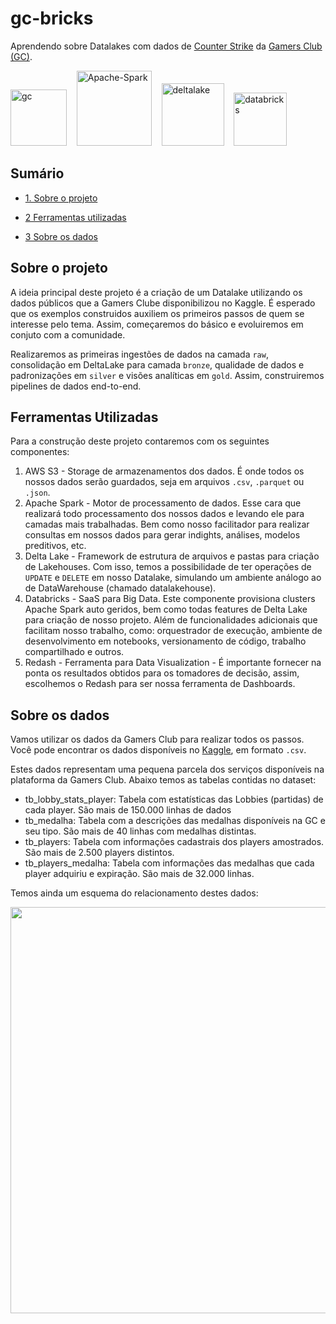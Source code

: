 # gc-bricks

Aprendendo sobre Datalakes com dados de [Counter Strike](https://store.steampowered.com/app/730/CounterStrike_Global_Offensive/) da [Gamers Club (GC)](https://gamersclub.gg/).

[<img src="https://i.ibb.co/VxZz16c/gczinha.png" alt="gc" width=90>](https://gamersclub.gg/) &nbsp;&nbsp; [<img src="https://i.ibb.co/Qd2WzJ0/Apache-Spark.png" alt="Apache-Spark" width=120>](https://spark.apache.org/) &nbsp;&nbsp; [<img src="https://i.ibb.co/M2RF1Vb/deltalake.png" alt="deltalake" width=100>](https://delta.io/) &nbsp;&nbsp; [<img src="https://i.ibb.co/G95JWPM/databricks.png" alt="databricks" width=85>](https://databricks.com/)

## Sumário

* [1. Sobre o projeto](#sobre-o-projeto)

* [2 Ferramentas utilizadas](#ferramentas-utilizadas)

* [3 Sobre os dados](#sobre-os-dados)

## Sobre o projeto

A ideia principal deste projeto é a criação de um Datalake utilizando os dados públicos que a Gamers Clube disponibilizou no Kaggle. É esperado que os exemplos construidos auxiliem os primeiros passos de quem se interesse pelo tema. Assim, começaremos do básico e evoluiremos em conjuto com a comunidade.

Realizaremos as primeiras ingestões de dados na camada `raw`, consolidação em DeltaLake para camada `bronze`, qualidade de dados e padronizações em `silver` e visões analíticas em `gold`. Assim, construiremos pipelines de dados end-to-end.
## Ferramentas Utilizadas

Para a construção deste projeto contaremos com os seguintes componentes:
1. AWS S3 - Storage de armazenamentos dos dados. É onde todos os nossos dados serão guardados, seja em arquivos `.csv`, `.parquet` ou `.json`.
2. Apache Spark - Motor de processamento de dados. Esse cara que realizará todo processamento dos nossos dados e levando ele para camadas mais trabalhadas. Bem como nosso facilitador para realizar consultas em nossos dados para gerar indights, análises, modelos preditivos, etc.
3. Delta Lake - Framework de estrutura de arquivos e pastas para criação de Lakehouses. Com isso, temos a possibilidade de ter operações de `UPDATE` e `DELETE` em nosso Datalake, simulando um ambiente análogo ao de DataWarehouse (chamado datalakehouse).
4. Databricks - SaaS para Big Data. Este componente provisiona clusters Apache Spark auto geridos, bem como todas features de Delta Lake para criação de nosso projeto. Além de funcionalidades adicionais que facilitam nosso trabalho, como: orquestrador de execução, ambiente de desenvolvimento em notebooks, versionamento de código, trabalho compartilhado e outros.
5. Redash - Ferramenta para Data Visualization - É importante fornecer na ponta os resultados obtidos para os tomadores de decisão, assim, escolhemos o Redash para ser nossa ferramenta de Dashboards.

## Sobre os dados

Vamos utilizar os dados da Gamers Club para realizar todos os passos. Você pode encontrar os dados disponíveis no [Kaggle](https://www.kaggle.com/gamersclub/brazilian-csgo-plataform-dataset-by-gamers-club), em formato `.csv`.

Estes dados representam uma pequena parcela dos serviços disponíveis na plataforma da Gamers Club. Abaixo temos as tabelas contidas no dataset:

- tb_lobby_stats_player: Tabela com estatísticas das Lobbies (partidas) de cada player. São mais de 150.000 linhas de dados
- tb_medalha: Tabela com a descrições das medalhas disponíveis na GC e seu tipo. São mais de 40 linhas com medalhas distintas.
- tb_players: Tabela com informações cadastrais dos players amostrados. São mais de 2.500 players distintos.
- tb_players_medalha: Tabela com informações das medalhas que cada player adquiriu e expiração. São mais de 32.000 linhas.

Temos ainda um esquema do relacionamento destes dados:

<img src="https://user-images.githubusercontent.com/4283625/157664295-45b60786-92a4-478d-a044-478cdc6261d7.jpg" alt="" width="650">
